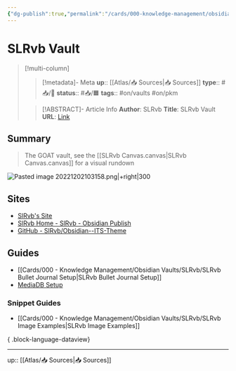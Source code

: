 ```yaml
---
{"dg-publish":true,"permalink":"/cards/000-knowledge-management/obsidian-vaults/sl-rvb/sl-rvb-vault/"}
---
```



# SLRvb Vault

> [!multi-column]
>
>> [!metadata]- Meta
>> **up**:: [[Atlas/📥 Sources\|📥 Sources]]
>> **type**:: #📥/🔗
>> **status**:: #📥/🟧 
>> **tags**:: #on/vaults #on/pkm 
>
>> [!ABSTRACT]- Article Info
>> **Author**: SLRvb
>> **Title**: SLRvb Vault
>> **URL**: [Link](https://publish.obsidian.md/slrvb/)

## Summary
> The GOAT vault, see the [[SLRvb Canvas.canvas\|SLRvb Canvas.canvas]] for a visual rundown

![Pasted image 20221202103158.png|+right|300](/img/user/Extras/Attachments/Pasted%20image%2020221202103158.png)
## Sites
- [SlRvb's Site](https://slrvb.github.io/Site)
- [SlRvb Home - SlRvb - Obsidian Publish](https://publish.obsidian.md/slrvb/90+Site/SlRvb+Home)
- [GitHub - SlRvb/Obsidian--ITS-Theme](https://github.com/SlRvb/Obsidian--ITS-Theme)

## Guides
- [[Cards/000 - Knowledge Management/Obsidian Vaults/SLRvb/SLRvb Bullet Journal Setup\|SLRvb Bullet Journal Setup]]
- [MediaDB Setup](https://publish.obsidian.md/slrvb/90+Site/Nebula/N_W+MediaDB+Vault+Setup)

### Snippet Guides 

- [[Cards/000 - Knowledge Management/Obsidian Vaults/SLRvb/SLRvb Image Examples\|SLRvb Image Examples]]

{ .block-language-dataview}

---
up:: [[Atlas/📥 Sources\|📥 Sources]]

